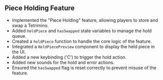 ## Piece Holding Feature

- Implemented the "Piece Holding" feature, allowing players to store and swap a Tetrimino.
- Added `heldPiece` and `hasSwapped` state variables to manage the hold queue.
- Created a `holdPiece` function to handle the core logic of the feature.
- Integrated a `HeldPiecePreview` component to display the held piece in the UI.
- Added a new keybinding ('C') to trigger the hold action.
- Added new sounds for the hold and error actions.
- Ensured the `hasSwapped` flag is reset correctly to prevent misuse of the feature.
